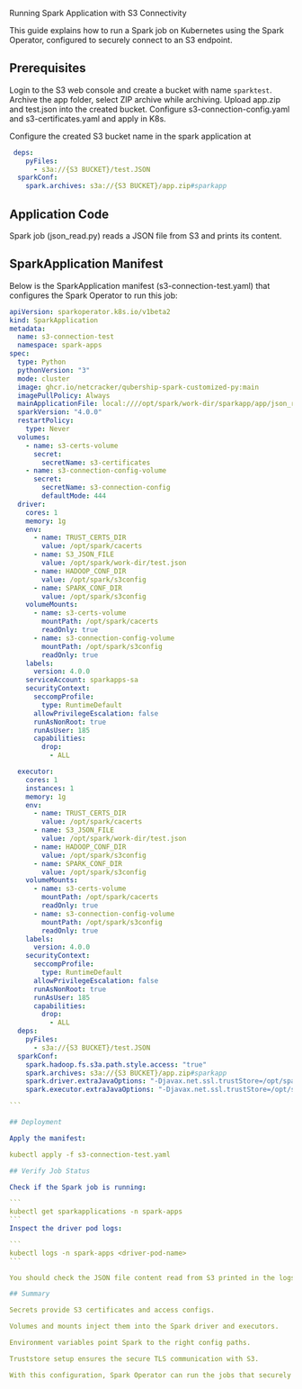 Running Spark Application with S3 Connectivity

This guide explains how to run a Spark job on Kubernetes using the Spark Operator, configured to securely connect to an S3 endpoint.

## Prerequisites

Login to the S3 web console and create a bucket with name `sparktest`.
Archive the app folder, select ZIP archive while archiving.
Upload app.zip and test.json into the created bucket.
Configure s3-connection-config.yaml and s3-certificates.yaml and apply in K8s.

Configure the created S3 bucket name in the spark application at 

```yaml
 deps:
    pyFiles:
      - s3a://{S3 BUCKET}/test.JSON
  sparkConf:
    spark.archives: s3a://{S3 BUCKET}/app.zip#sparkapp     
```

## Application Code

Spark job (json_read.py) reads a JSON file from S3 and prints its content.

## SparkApplication Manifest

Below is the SparkApplication manifest (s3-connection-test.yaml) that configures the Spark Operator to run this job:

````yaml
apiVersion: sparkoperator.k8s.io/v1beta2
kind: SparkApplication
metadata:
  name: s3-connection-test
  namespace: spark-apps
spec:
  type: Python
  pythonVersion: "3"
  mode: cluster
  image: ghcr.io/netcracker/qubership-spark-customized-py:main
  imagePullPolicy: Always
  mainApplicationFile: local:////opt/spark/work-dir/sparkapp/app/json_read.py
  sparkVersion: "4.0.0"
  restartPolicy:
    type: Never
  volumes:
    - name: s3-certs-volume
      secret:
        secretName: s3-certificates
    - name: s3-connection-config-volume
      secret:
        secretName: s3-connection-config
        defaultMode: 444    
  driver:
    cores: 1
    memory: 1g
    env:
      - name: TRUST_CERTS_DIR
        value: /opt/spark/cacerts
      - name: S3_JSON_FILE
        value: /opt/spark/work-dir/test.json
      - name: HADOOP_CONF_DIR
        value: /opt/spark/s3config
      - name: SPARK_CONF_DIR
        value: /opt/spark/s3config         
    volumeMounts:
      - name: s3-certs-volume
        mountPath: /opt/spark/cacerts
        readOnly: true
      - name: s3-connection-config-volume
        mountPath: /opt/spark/s3config
        readOnly: true        
    labels:
      version: 4.0.0
    serviceAccount: sparkapps-sa
    securityContext:
      seccompProfile:
        type: RuntimeDefault
      allowPrivilegeEscalation: false
      runAsNonRoot: true
      runAsUser: 185
      capabilities:
        drop:
          - ALL

  executor:
    cores: 1
    instances: 1
    memory: 1g
    env:
      - name: TRUST_CERTS_DIR
        value: /opt/spark/cacerts  
      - name: S3_JSON_FILE
        value: /opt/spark/work-dir/test.json
      - name: HADOOP_CONF_DIR
        value: /opt/spark/s3config
      - name: SPARK_CONF_DIR
        value: /opt/spark/s3config        
    volumeMounts:
      - name: s3-certs-volume
        mountPath: /opt/spark/cacerts
        readOnly: true
      - name: s3-connection-config-volume
        mountPath: /opt/spark/s3config
        readOnly: true          
    labels:
      version: 4.0.0
    securityContext:
      seccompProfile:
        type: RuntimeDefault
      allowPrivilegeEscalation: false
      runAsNonRoot: true
      runAsUser: 185
      capabilities:
        drop:
          - ALL 
  deps:
    pyFiles:
      - s3a://{S3 BUCKET}/test.JSON
  sparkConf:
    spark.hadoop.fs.s3a.path.style.access: "true"
    spark.archives: s3a://{S3 BUCKET}/app.zip#sparkapp
    spark.driver.extraJavaOptions: "-Djavax.net.ssl.trustStore=/opt/spark/cacerts -Djavax.net.ssl.trustStorePassword=changeit"
    spark.executor.extraJavaOptions: "-Djavax.net.ssl.trustStore=/opt/spark/cacerts -Djavax.net.ssl.trustStorePassword=changeit"

```    

## Deployment

Apply the manifest:

kubectl apply -f s3-connection-test.yaml

## Verify Job Status

Check if the Spark job is running:

```
kubectl get sparkapplications -n spark-apps
```
Inspect the driver pod logs:

```
kubectl logs -n spark-apps <driver-pod-name>
```

You should check the JSON file content read from S3 printed in the logs.

## Summary

Secrets provide S3 certificates and access configs.

Volumes and mounts inject them into the Spark driver and executors.

Environment variables point Spark to the right config paths.

Truststore setup ensures the secure TLS communication with S3.

With this configuration, Spark Operator can run the jobs that securely connect to and read data from S3.
